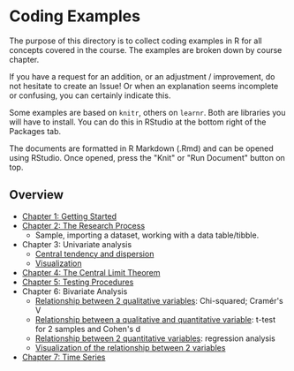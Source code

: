 # Coding Examples

The purpose of this directory is to collect coding examples in R for all concepts covered in the course. The examples are broken down by course chapter.

If you have a request for an addition, or an adjustment / improvement, do not hesitate to create an Issue! Or when an explanation seems incomplete or confusing, you can certainly indicate this.

Some examples are based on `knitr`, others on `learnr`. Both are libraries you will have to install. You can do this in RStudio at the bottom right of the Packages tab.

The documents are formatted in R Markdown (.Rmd) and can be opened using RStudio. Once opened, press the "Knit" or "Run Document" button on top.

## Overview

- [Chapter 1: Getting Started](1-getting-started.Rmd)
- [Chapter 2: The Research Process](2-research-process.Rmd)
  - Sample, importing a dataset, working with a data table/tibble.
- Chapter 3: Univariate analysis
  - [Central tendency and dispersion](3-analysis-1-variable.Rmd)
  - [Visualization](3-visualization-1-variable.Rmd)
- [Chapter 4: The Central Limit Theorem](4-central-limit-theorem.Rmd)
- [Chapter 5: Testing Procedures](5-testing-procedures.Rmd)
- Chapter 6: Bivariate Analysis
  - [Relationship between 2 qualitative variables](6-3-bivariate-analysis-qual-qual.Rmd): Chi-squared; Cramér's V
  - [Relationship between a qualitative and quantitative variable](6-4-bivariate-analysis-qual-quant.Rmd): t-test for 2 samples and Cohen's d
  - [Relationship between 2 quantitative variables](6-5-bivariate-analysis-quant-quant.Rmd): regression analysis
  - [Visualization of the relationship between 2 variables](6-bivariate-analysis-visualization.Rmd)
- [Chapter 7: Time Series](7-time-series-Rmd)

